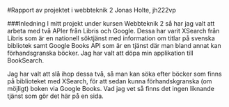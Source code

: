 #Rapport av projektet i webbteknik 2
Jonas Holte, jh222vp

###Inledning
I mitt projekt under kursen Webbteknik 2 så har jag valt att arbeta med två APIer från Libris och Google.
Dessa har varit XSearch från Libris som är en nationell söktjänst med information om titlar på svenska bibliotek samt
Google Books API som är en tjänst där man bland annat kan förhandsgranska böcker. Jag har valt att döpa min applikation
till BookSearch.

Jag har valt att slå ihop dessa två, så man kan söka efter böcker som finns på biblioteket med XSearch, för att sedan
kunna förhandskgranska (om möjligt) boken via Google Books. Vad jag vet så finns det ingen liknande tjänst som gör det
här på en sida. 